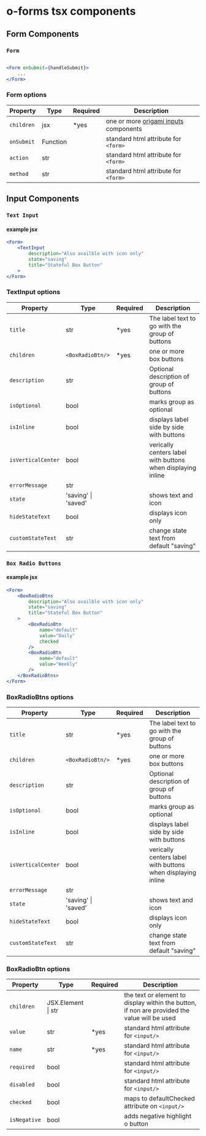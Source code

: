 # o-forms tsx components
## Form Components
### `Form`

```jsx

<Form onSubmit={handleSubmit}>
	...
</Form>

```
### Form options
| Property | Type | Required | Description |
| ------------- | ------ | -------- | ------------------------- |
| `children` | jsx | *yes | one or more [origami inputs](#input-components) components  |
| `onSubmit` | Function |  | standard html attribute for `<form>` |
| `action` | str |  | standard html attribute for `<form>` |
| `method` | str |  | standard html attribute for `<form>` |

## Input Components
### `Text Input`
#### example jsx
```jsx
<Form>
	<TextInput
		description="Also availble with icon only"
		state="saving"
		title="Stateful Box Button"
	>
</Form>
```

### TextInput options
| Property | Type | Required | Description |
| ------------- | ------ | -------- | ------------------------- |
| `title` | str | *yes | The label text to go with the group of buttons |
| `children` | `<BoxRadioBtn/>` | *yes | one or more box buttons |
| `description` | str |  | Optional description of group of buttons |
| `isOptional` | bool |  | marks group as optional |
| `isInline` | bool |  | displays label side by side with buttons |
| `isVerticalCenter` | bool |  | verically centers label with buttons when displaying inline |
| `errorMessage` | str |  | |
| `state` | 'saving' \| 'saved' |  | shows text and icon |
| `hideStateText` | bool |  | displays icon only |
| `customStateText` | str |  | change state text from default "saving" |

### `Box Radio Buttons`
#### example jsx
```jsx
<Form>
	<BoxRadioBtns
		description="Also availble with icon only"
		state="saving"
		title="Stateful Box Button"
	>
		<BoxRadioBtn
			name="default"
			value="Daily"
			checked
		/>
		<BoxRadioBtn
			name="default"
			value="Weekly"
		/>
	</BoxRadioBtns>
</Form>
```

### BoxRadioBtns options
| Property | Type | Required | Description |
| ------------- | ------ | -------- | ------------------------- |
| `title` | str | *yes | The label text to go with the group of buttons |
| `children` | `<BoxRadioBtn/>` | *yes | one or more box buttons |
| `description` | str |  | Optional description of group of buttons |
| `isOptional` | bool |  | marks group as optional |
| `isInline` | bool |  | displays label side by side with buttons |
| `isVerticalCenter` | bool |  | verically centers label with buttons when displaying inline |
| `errorMessage` | str |  | |
| `state` | 'saving' \| 'saved' |  | shows text and icon |
| `hideStateText` | bool |  | displays icon only |
| `customStateText` | str |  | change state text from default "saving" |

### BoxRadioBtn options

| Property | Type | Required | Description |
| ------------- | ------ | -------- | ------------------------- |
| `children` | JSX.Element \| str |  | the text or element to display within the button, if non are provided the value will be used |
| `value` | str | *yes | standard html attribute for `<input/>` |
| `name` | str | *yes | standard html attribute for `<input/>` |
| `required` | bool |  |standard html attribute for `<input/>` |
| `disabled` | bool |  | standard html attribute for `<input/>` |
| `checked` | bool |  | maps to defaultChecked attribute on `<input/>` |
| `isNegative` | bool |  | adds negative highlight o button |

